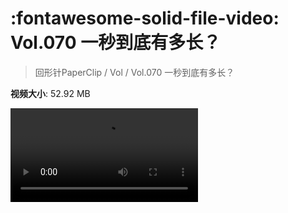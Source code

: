 # :fontawesome-solid-file-video: Vol.070 一秒到底有多长？

> 回形针PaperClip / Vol / Vol.070 一秒到底有多长？

**视频大小**: 52.92 MB

<div class="video"><video src="https://file.hsyhx.top/archive/回形针PaperClip/Vol/Vol.070 一秒到底有多长？.mp4" controls preload>🤔 您的浏览器不支持 video 标签</video></div>